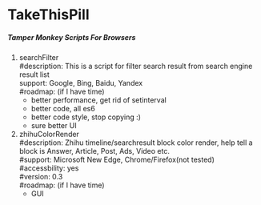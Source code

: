 TakeThisPill
============
##### Tamper Monkey Scripts For Browsers

1. searchFilter  
    #description: This is a script for filter search result from search engine result list  
    support: Google, Bing, Baidu, Yandex  
    #roadmap: (if I have time)
    + better performance, get rid of setinterval
    + better code, all es6
    + better code style, stop copying :)
    + sure better UI
2. zhihuColorRender  
    #description: Zhihu timeline/searchresult block color render, help tell a block is Answer, Article, Post, Ads, Video etc.  
    #support: Microsoft New Edge, Chrome/Firefox(not tested)  
    #accessbility: yes  
    #version: 0.3  
    #roadmap: (if I have time)
    + GUI


